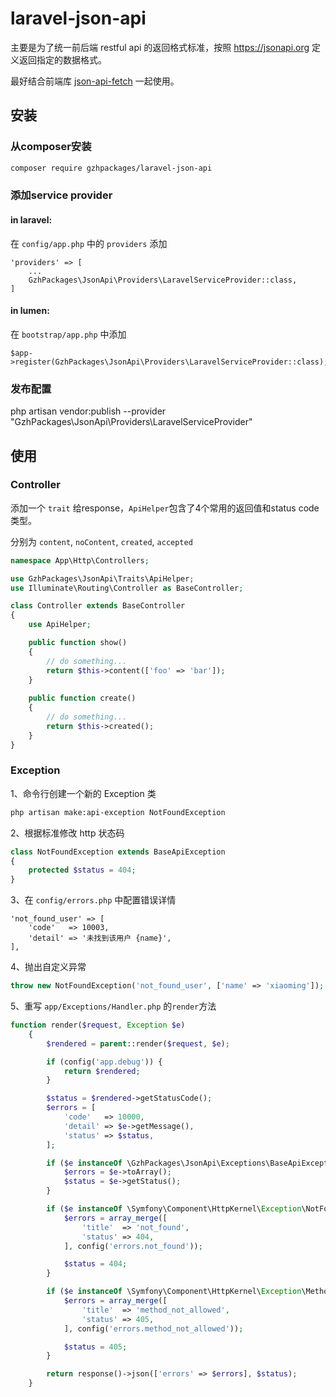 # laravel-json-api

主要是为了统一前后端 restful api 的返回格式标准，按照 https://jsonapi.org 定义返回指定的数据格式。

最好结合前端库 [json-api-fetch](https://git.code.oa.com/slugteam/json-api-fetch) 一起使用。

## 安装

### 从composer安装

```bash
composer require gzhpackages/laravel-json-api
```

### 添加service provider

#### in laravel:

在 `config/app.php` 中的 `providers` 添加
```
'providers' => [
    ...
    GzhPackages\JsonApi\Providers\LaravelServiceProvider::class,
]
```

#### in lumen:

在 `bootstrap/app.php` 中添加

```
$app->register(GzhPackages\JsonApi\Providers\LaravelServiceProvider::class);
```

### 发布配置

php artisan vendor:publish --provider "GzhPackages\JsonApi\Providers\LaravelServiceProvider"

## 使用

### Controller

添加一个 `trait` 给response，`ApiHelper`包含了4个常用的返回值和status code类型。

分别为 `content`, `noContent`, `created`, `accepted`

```php
namespace App\Http\Controllers;

use GzhPackages\JsonApi\Traits\ApiHelper;
use Illuminate\Routing\Controller as BaseController;

class Controller extends BaseController
{
    use ApiHelper;

    public function show()
    {
        // do something...
        return $this->content(['foo' => 'bar']);        
    }
    
    public function create()
    {
        // do something...
        return $this->created();
    }
}
```

### Exception

1、命令行创建一个新的 Exception 类

```bash
php artisan make:api-exception NotFoundException
```

2、根据标准修改 http 状态码

```php
class NotFoundException extends BaseApiException
{
    protected $status = 404;
}
```

3、在 `config/errors.php` 中配置错误详情
```
'not_found_user' => [
    'code'   => 10003,
    'detail' => '未找到该用户 {name}',
],
```

4、抛出自定义异常
```php
throw new NotFoundException('not_found_user', ['name' => 'xiaoming']);
```

5、重写 `app/Exceptions/Handler.php` 的`render`方法
```php
function render($request, Exception $e)
    {
        $rendered = parent::render($request, $e);

        if (config('app.debug')) {
            return $rendered;
        }

        $status = $rendered->getStatusCode();
        $errors = [
            'code'   => 10000,
            'detail' => $e->getMessage(),
            'status' => $status,
        ];

        if ($e instanceOf \GzhPackages\JsonApi\Exceptions\BaseApiException) {
            $errors = $e->toArray();
            $status = $e->getStatus();
        }

        if ($e instanceOf \Symfony\Component\HttpKernel\Exception\NotFoundHttpException) {
            $errors = array_merge([
                'title'  => 'not_found',
                'status' => 404,
            ], config('errors.not_found'));

            $status = 404;
        }

        if ($e instanceOf \Symfony\Component\HttpKernel\Exception\MethodNotAllowedHttpException) {
            $errors = array_merge([
                'title'  => 'method_not_allowed',
                'status' => 405,
            ], config('errors.method_not_allowed'));

            $status = 405;
        }

        return response()->json(['errors' => $errors], $status);
    }
```